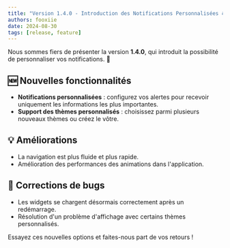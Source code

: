 ```yaml
---
title: "Version 1.4.0 - Introduction des Notifications Personnalisées 🛎️"
authors: fooxiie
date: 2024-08-30
tags: [release, feature]
---
```


Nous sommes fiers de présenter la version **1.4.0**, qui introduit la possibilité de personnaliser vos notifications. 🎉
<!-- truncate -->

## 🆕 Nouvelles fonctionnalités
- **Notifications personnalisées** : configurez vos alertes pour recevoir uniquement les informations les plus importantes.
- **Support des thèmes personnalisés** : choisissez parmi plusieurs nouveaux thèmes ou créez le vôtre.

## 💡 Améliorations
- La navigation est plus fluide et plus rapide.
- Amélioration des performances des animations dans l'application.

## 🐞 Corrections de bugs
- Les widgets se chargent désormais correctement après un redémarrage.
- Résolution d'un problème d'affichage avec certains thèmes personnalisés.

Essayez ces nouvelles options et faites-nous part de vos retours ! 
